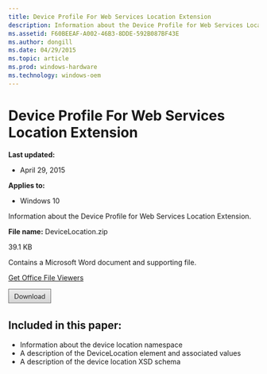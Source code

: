 ```yaml
---
title: Device Profile For Web Services Location Extension
description: Information about the Device Profile for Web Services Location Extension.
ms.assetid: F60BEEAF-A002-46B3-8DDE-592B087BF43E
ms.author: dongill
ms.date: 04/29/2015
ms.topic: article
ms.prod: windows-hardware
ms.technology: windows-oem
---
```



# Device Profile For Web Services Location Extension


**Last updated:**

-   April 29, 2015

**Applies to:**

-   Windows 10

Information about the Device Profile for Web Services Location Extension.

**File name:** DeviceLocation.zip

39.1 KB

Contains a Microsoft Word document and supporting file.

[Get Office File Viewers](http://go.microsoft.com/fwlink/p/?LinkId=534085)

[![click here to download](images/download.png)](http://go.microsoft.com/fwlink/p/?LinkId=534028)

## <span id="Included_in_this_paper_"></span><span id="included_in_this_paper_"></span><span id="INCLUDED_IN_THIS_PAPER_"></span>Included in this paper:

-   Information about the device location namespace
-   A description of the DeviceLocation element and associated values
-   A description of the device location XSD schema





